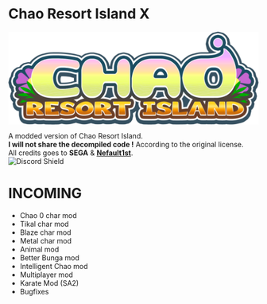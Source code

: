 # Chao Resort Island X
<img align="center" alt="Logo" src="src/patch_resources/sprCWLogo_Rz.png" />  

A modded version of Chao Resort Island.  
**I will not share the decompiled code !** According to the original license.  
All credits goes to **SEGA** & **[Nefault1st](https://twitter.com/nefault1st)**.  
![Discord Shield](https://discordapp.com/api/guilds/773578180036263936/widget.png?style=shield)  

# INCOMING
- Chao 0 char mod
- Tikal char mod
- Blaze char mod
- Metal char mod
- Animal mod
- Better Bunga mod
- Intelligent Chao mod
- Multiplayer mod
- Karate Mod (SA2)
- Bugfixes
